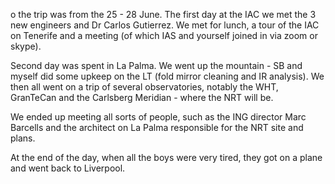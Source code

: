 o the trip was from the 25 - 28 June. The first day at the IAC we met the 3 new engineers and Dr Carlos Gutierrez. We met for lunch, a tour of the IAC on Tenerife and a meeting (of which IAS and yourself joined in via zoom or skype). 

Second day was spent in La Palma. We went up the mountain - SB and myself did some upkeep on the LT (fold mirror cleaning and IR analysis). We then all went on a trip of several observatories, notably the WHT, GranTeCan and the Carlsberg Meridian - where the NRT will be. 

We ended up meeting all sorts of people, such as the ING director Marc Barcells and the architect on La Palma responsible for the NRT site and plans. 

At the end of the day, when all the boys were very tired, they got on a plane and went back to Liverpool. 
